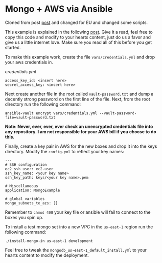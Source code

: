 # Mongo + AWS via Ansible
Cloned from post [post](https://www.jduv.me/devops/2016/10/19/ansible-stacks-2/) and changed for EU and changed some scripts.

This example is explained in the following [post](https://www.jduv.me/devops/2016/10/19/ansible-stacks-2/). Give it a read, feel free to copy this code and modify to your hearts content, just do us a favor and give us a little internet love. Make sure you read all of this before you get started.

To make this example work, create the file ```vars/credentials.yml``` and drop your aws credentials in. 

_credentials.yml_

```
access_key_id: <insert here>
secret_access_key: <insert here>
```

Next create another file in the root called ```vault-password.txt``` and dump a decently strong password on the first line of the file. Next, from the root directory run the following command:

```
ansible-vault encrypt vars/credentials.yml --vault-password-file=vault-password.txt
```

**Note: Never, ever, ever, ever check an unencrypted credentials file into any repository. I am not responsible for your AWS bill if you choose to do this.**

Finally, create a key pair in AWS for the new boxes and drop it into the keys directory. Modify the ```config.yml``` to reflect your key names:

```
---
# SSH configuration
ec2_ssh_user: ec2-user
ssh_key_name: <your key name>
ssh_key_path: keys/<your key name>.pem

# Miscellaneous
application: MongoExample

# global variables
mongo_subnets_to_azs: []
```

Remember to ```chmod 400``` your key file or ansible will fail to connect to the boxes you spin up.

To install a test mongo set into a new VPC in the ```us-east-1``` region run the following command:

```
./install-mongo-in us-east-1 development
```

Feel free to tweak the ```mongodb_us-east-1_default_install.yml``` to your hearts content to modify the deployment.
